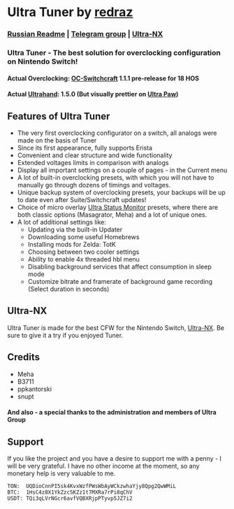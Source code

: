 # Ultra Tuner by **[redraz](https://github.com/redraz)**

### [Russian Readme](README.md) | [Telegram group](https://t.me/UltraNX) | [Ultra-NX](https://github.com/Ultra-NX/Ultra)

### Ultra Tuner - The best solution for overclocking configuration on Nintendo Switch!

#### Actual Overclocking: [OC-Switchcraft](https://discord.com/channels/854839758815363072/1173171845139288114/1228744280407801876) 1.1.1 pre-release for 18 HOS
#### Actual [Ultrahand](https://github.com/ppkantorski/Ultrahand-Overlay): 1.5.0 (But visually prettier on [Ultra Paw](https://github.com/Ultra-NX/Ultra-Paw-Overlay))

## Features of Ultra Tuner
* The very first overclocking configurator on a switch, all analogs were made on the basis of Tuner
* Since its first appearance, fully supports Erista
* Convenient and clear structure and wide functionality
* Extended voltages limits in comparison with analogs
* Display all important settings on a couple of pages - in the Current menu
* A lot of built-in overclocking presets, with which you will not have to manually go through dozens of timings and voltages.
* Unique backup system of overclocking presets, your backups will be up to date even after Suite/Switchcraft updates!
* Choice of micro overlay [Ultra Status Monitor](https://github.com/Ultra-NX/Ultra-Status-Monitor) presets, where there are both classic options (Masagrator, Meha) and a lot of unique ones.
* A lot of additional settings like:
   * Updating via the built-in Updater
   * Downloading some useful Homebrews
   * Installing mods for Zelda: TotK
   * Choosing between two cooler settings
   * Ability to enable 4x threaded hbl menu
   * Disabling background services that affect consumption in sleep mode
   * Customize bitrate and framerate of background game recording (Select duration in seconds)

## Ultra-NX
Ultra Tuner is made for the best CFW for the Nintendo Switch, [Ultra-NX](https://github.com/Ultra-NX/Ultra). Be sure to give it a try if you enjoyed Tuner.

## Credits 

* Meha
* B3711
* ppkantorski
* snupt
#### And also - a special thanks to the administration and members of Ultra Group

## Support

If you like the project and you have a desire to support me with a penny - I will be very grateful.
I have no other income at the moment, so any monetary help is very valuable to me.            
```
TON:  UQDioCnnPI5sk4KvxWzfPWsWbAyWCkzwhaYjy8Qpg2QwWMiL
BTC:  1HsC4z8X1YkZzcSKZz1t7MXRa7rPi8qChV
USDT: TQi3qLVrNGcr6avfVQBXRjpPTyvp5JZ7i2
```